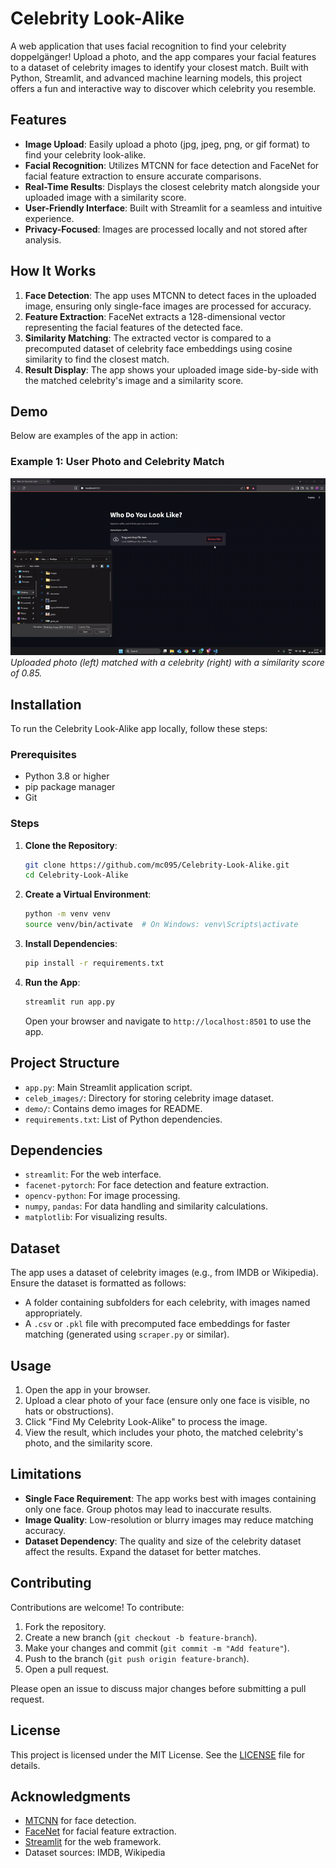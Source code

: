 # Celebrity Look-Alike

A web application that uses facial recognition to find your celebrity doppelgänger! Upload a photo, and the app compares your facial features to a dataset of celebrity images to identify your closest match. Built with Python, Streamlit, and advanced machine learning models, this project offers a fun and interactive way to discover which celebrity you resemble.

## Features
- **Image Upload**: Easily upload a photo (jpg, jpeg, png, or gif format) to find your celebrity look-alike.
- **Facial Recognition**: Utilizes MTCNN for face detection and FaceNet for facial feature extraction to ensure accurate comparisons.
- **Real-Time Results**: Displays the closest celebrity match alongside your uploaded image with a similarity score.
- **User-Friendly Interface**: Built with Streamlit for a seamless and intuitive experience.
- **Privacy-Focused**: Images are processed locally and not stored after analysis.

## How It Works
1. **Face Detection**: The app uses MTCNN to detect faces in the uploaded image, ensuring only single-face images are processed for accuracy.
2. **Feature Extraction**: FaceNet extracts a 128-dimensional vector representing the facial features of the detected face.
3. **Similarity Matching**: The extracted vector is compared to a precomputed dataset of celebrity face embeddings using cosine similarity to find the closest match.
4. **Result Display**: The app shows your uploaded image side-by-side with the matched celebrity's image and a similarity score.

## Demo
Below are examples of the app in action:

### Example 1: User Photo and Celebrity Match
![Demo 1](demo/look_alike.gif)
*Uploaded photo (left) matched with a celebrity (right) with a similarity score of 0.85.*


## Installation
To run the Celebrity Look-Alike app locally, follow these steps:

### Prerequisites
- Python 3.8 or higher
- pip package manager
- Git

### Steps
1. **Clone the Repository**:
   ```bash
   git clone https://github.com/mc095/Celebrity-Look-Alike.git
   cd Celebrity-Look-Alike
   ```

2. **Create a Virtual Environment**:
   ```bash
   python -m venv venv
   source venv/bin/activate  # On Windows: venv\Scripts\activate
   ```

3. **Install Dependencies**:
   ```bash
   pip install -r requirements.txt
   ```

5. **Run the App**:
   ```bash
   streamlit run app.py
   ```
   Open your browser and navigate to `http://localhost:8501` to use the app.

## Project Structure
- `app.py`: Main Streamlit application script.
- `celeb_images/`: Directory for storing celebrity image dataset.
- `demo/`: Contains demo images for README.
- `requirements.txt`: List of Python dependencies.

## Dependencies
- `streamlit`: For the web interface.
- `facenet-pytorch`: For face detection and feature extraction.
- `opencv-python`: For image processing.
- `numpy`, `pandas`: For data handling and similarity calculations.
- `matplotlib`: For visualizing results.

## Dataset
The app uses a dataset of celebrity images (e.g., from IMDB or Wikipedia). Ensure the dataset is formatted as follows:
- A folder containing subfolders for each celebrity, with images named appropriately.
- A `.csv` or `.pkl` file with precomputed face embeddings for faster matching (generated using `scraper.py` or similar).

## Usage
1. Open the app in your browser.
2. Upload a clear photo of your face (ensure only one face is visible, no hats or obstructions).
3. Click "Find My Celebrity Look-Alike" to process the image.
4. View the result, which includes your photo, the matched celebrity's photo, and the similarity score.

## Limitations
- **Single Face Requirement**: The app works best with images containing only one face. Group photos may lead to inaccurate results.
- **Image Quality**: Low-resolution or blurry images may reduce matching accuracy.
- **Dataset Dependency**: The quality and size of the celebrity dataset affect the results. Expand the dataset for better matches.

## Contributing
Contributions are welcome! To contribute:
1. Fork the repository.
2. Create a new branch (`git checkout -b feature-branch`).
3. Make your changes and commit (`git commit -m "Add feature"`).
4. Push to the branch (`git push origin feature-branch`).
5. Open a pull request.

Please open an issue to discuss major changes before submitting a pull request.

## License
This project is licensed under the MIT License. See the [LICENSE](LICENSE) file for details.

## Acknowledgments
- [MTCNN](https://github.com/ipazc/mtcnn) for face detection.
- [FaceNet](https://github.com/davidsandberg/facenet) for facial feature extraction.
- [Streamlit](https://streamlit.io/) for the web framework.
- Dataset sources: IMDB, Wikipedia
